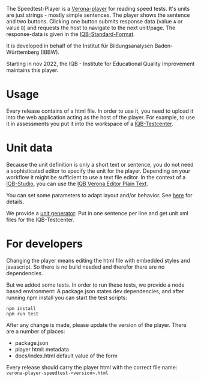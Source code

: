 The Speedtest-Player is a [Verona-player](https://github.com/verona-interfaces/player) for reading speed tests.
It's units are just strings - mostly simple sentences. The player shows the sentence and two buttons. Clicking one button submits response data (value `A` or value `B`) and requests the host to navigate to the 
next unit/page. The response-data is given in the [IQB-Standard-Format](https://github.com/iqb-berlin/verona-data-specifications/blob/main/responses/manual_iqb-standard.md). 

It is developed in behalf of the Institut für Bildungsanalysen Baden-Württemberg (IBBW).

Starting in nov 2022, the IQB - Institute for Educational Quality Improvement maintains this player.

# Usage
Every release contains of a html file. In order to use it, you need to upload it into the web application acting as the host of the player. For example, to use it in assessments you put it into the workspace of a [IQB-Testcenter](https://github.com/iqb-berlin/testcenter).

# Unit data
Because the unit definition is only a short text or sentence, you do not need a sophisticated editor to specify the unit for the player. Depending on your workflow it might be sufficient to use a text file editor. In the context of a [IQB-Studio](https://github.com/iqb-berlin/studio-lite), you can use the [IQB Verona Editor Plain Text](https://github.com/iqb-berlin/verona-editor-plaintext).

You can set some parameters to adapt layout and/or behavior. See [here](docs/parameters.md) for details.

We provide a [unit generator](https://iqb-berlin.github.io/verona-player-speedtest/): Put in one sentence per line and get unit xml files for the IQB-Testcenter. 

# For developers
Changing the player means editing the html file with embedded styles and javascript. So there is no build needed and therefor there are no dependencies.

But we added some tests. In order to run these tests, we provide a node based environment: A package.json states dev dependencies, and after running npm install you can start the test scripts:

```
npm install
npm run test
```

After any change is made, please update the version of the player. There are a number of places:

* package.json
* player html: metadata
* docs/index.html default value of the form

Every release should carry the player html with the correct file name: `verona-player-speedtest-<version>.html`